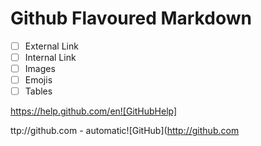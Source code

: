 # Github Flavoured Markdown


- [ ] External Link 
- [ ] Internal Link
- [ ] Images
- [ ] Emojis
- [ ] Tables

https://help.github.com/en![GitHubHelp]


ttp://github.com - automatic![GitHub](http://github.com
